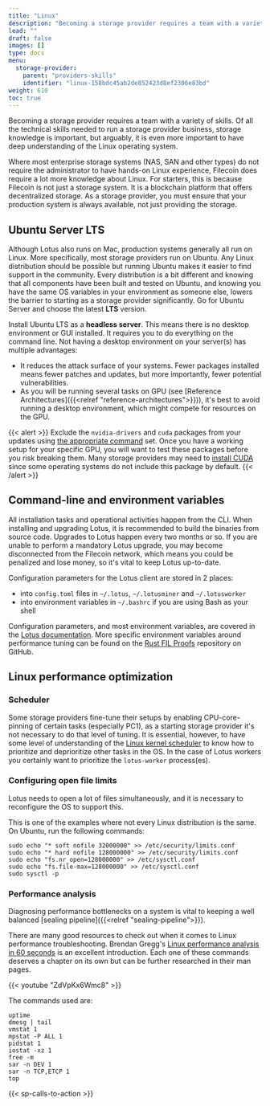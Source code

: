 ```yaml
---
title: "Linux"
description: "Becoming a storage provider requires a team with a variety of skills, which we will discuss in this section."
lead: ""
draft: false
images: []
type: docs
menu:
  storage-provider:
    parent: "providers-skills"
    identifier: "linux-158bdc45ab2de852423d8ef2306e83bd"
weight: 610
toc: true
---
```


Becoming a storage provider requires a team with a variety of skills.
Of all the technical skills needed to run a storage provider business, storage knowledge is important, but arguably, it is even more important to have deep understanding of the Linux operating system.

Where most enterprise storage systems (NAS, SAN and other types) do not require the administrator to have hands-on Linux experience, Filecoin does require a lot more knowledge about Linux. For starters, this is because Filecoin is not just a storage system. It is a blockchain platform that offers decentralized storage. As a storage provider, you must ensure that your production system is always available, not just providing the storage. 

## Ubuntu Server LTS

Although Lotus also runs on Mac, production systems generally all run on Linux. More specifically, most storage providers run on Ubuntu. Any Linux distribution should be possible but running Ubuntu makes it easier to find support in the community. Every distribution is a bit different and knowing that all components have been built and tested on Ubuntu, and knowing you have the same OS variables in your environment as someone else, lowers the barrier to starting as a storage provider significantly. Go for Ubuntu Server and choose the latest **LTS** version.

Install Ubuntu LTS as a **headless server**. This means there is no desktop environment or GUI installed. It requires you to do everything on the command line. Not having a desktop environment on your server(s) has multiple advantages:

- It reduces the attack surface of your systems. Fewer packages installed means fewer patches and updates, but more importantly, fewer potential vulnerabilities.
- As you will be running several tasks on GPU (see [Reference Architectures]({{<relref "reference-architectures">}})), it's best to avoid running a desktop environment, which might compete for resources on the GPU.

{{< alert >}}
Exclude the `nvidia-drivers` and `cuda` packages from your updates using [the appropriate command](https://tecadmin.net/exclude-packages-from-apt-upgrade/) set. Once you have a working setup for your specific GPU, you will want to test these packages before you risk breaking them. Many storage providers may need to [install CUDA](https://linux.how2shout.com/how-to-install-cuda-on-ubuntu-20-04-lts-linux/) since some operating systems do not include this package by default.
{{< /alert >}}

## Command-line and environment variables

All installation tasks and operational activities happen from the CLI. When installing and upgrading Lotus, it is recommended to build the binaries from source code. Upgrades to Lotus happen every two months or so. If you are unable to perform a mandatory Lotus upgrade, you may become disconnected from the Filecoin network, which means you could be penalized and lose money, so it's vital to keep Lotus up-to-date.

Configuration parameters for the Lotus client are stored in 2 places:

- into `config.toml` files in `~/.lotus`, `~/.lotusminer` and `~/.lotusworker`
- into environment variables in `~/.bashrc` if you are using Bash as your shell

Configuration parameters, and most environment variables, are covered in the [Lotus documentation](https://lotus.filecoin.io/storage-providers/setup/configuration/). More specific environment variables around performance tuning can be found on the [Rust FIL Proofs](https://github.com/filecoin-project/rust-fil-proofs) repository on GitHub.

## Linux performance optimization

### Scheduler

Some storage providers fine-tune their setups by enabling CPU-core-pinning of certain tasks (especially PC1), as a starting storage provider it's not necessary to do that level of tuning. It is essential, however, to have some level of understanding of the [Linux kernel scheduler](https://www.kernel.org/doc/html/latest/scheduler/index.html) to know how to prioritize and deprioritize other tasks in the OS. In the case of Lotus workers you certainly want to prioritize the `lotus-worker` process(es).

### Configuring open file limits

Lotus needs to open a lot of files simultaneously, and it is necessary to reconfigure the OS to support this.

This is one of the examples where not every Linux distribution is the same. On Ubuntu, run the following commands:

```shell
sudo echo "* soft nofile 32000000" >> /etc/security/limits.conf
sudo echo "* hard nofile 128000000" >> /etc/security/limits.conf
sudo echo "fs.nr_open=128000000" >> /etc/sysctl.conf
sudo echo "fs.file-max=128000000" >> /etc/sysctl.conf
sudo sysctl -p
```

### Performance analysis

Diagnosing performance bottlenecks on a system is vital to keeping a well balanced [sealing pipeline]({{<relref "sealing-pipeline">}}).

There are many good resources to check out when it comes to Linux performance troubleshooting. Brendan Gregg's [Linux performance analysis in 60 seconds](https://netflixtechblog.com/linux-performance-analysis-in-60-000-milliseconds-accc10403c55) is an excellent introduction. Each one of these commands deserves a chapter on its own but can be further researched in their man pages.

{{< youtube "ZdVpKx6Wmc8" >}}

 The commands used are:

```shell
uptime
dmesg | tail
vmstat 1
mpstat -P ALL 1
pidstat 1
iostat -xz 1
free -m
sar -n DEV 1
sar -n TCP,ETCP 1
top
```

{{< sp-calls-to-action >}}
<!--REVIEWED!-->
